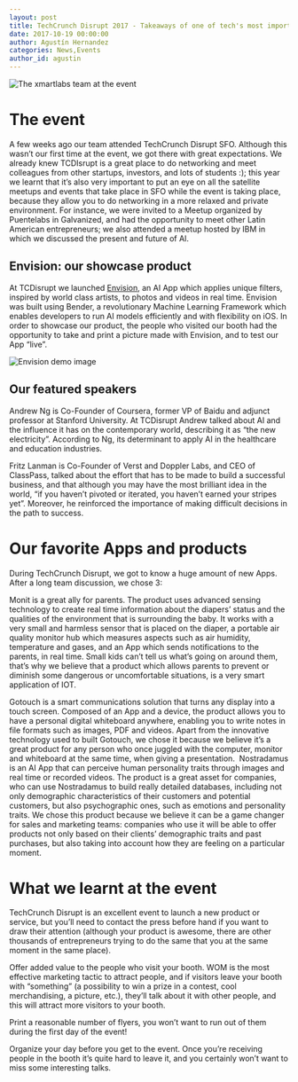 ```yaml
---
layout: post
title: TechCrunch Disrupt 2017 - Takeaways of one of tech's most important events of the year
date: 2017-10-19 00:00:00
author: Agustín Hernandez
categories: News,Events
author_id: agustin
---
```


![The xmartlabs team at the event]({{"/images/disrupt2017/cover.jpg"}})

# The event

A few weeks ago our team attended TechCrunch Disrupt SFO. Although this wasn’t our first time at the event, we got there with great expectations. We already knew TCDIsrupt is a great place to do networking and meet colleagues from other startups, investors, and lots of students :); this year we learnt that it’s also very important to put an eye on all the satellite meetups and events that take place in SFO while the event is taking place, because they allow you to do networking in a more relaxed and private environment. For instance, we were invited to a Meetup organized by Puentelabs in Galvanized, and had the opportunity to meet other Latin American entrepreneurs; we also attended a meetup hosted by IBM in which we discussed the present and future of AI.

## Envision: our showcase product

At TCDisrupt we launched [Envision](http://envision-app.com/), an AI App which applies unique filters, inspired by world class artists, to photos and videos in real time. Envision was built using Bender, a revolutionary Machine Learning Framework which enables developers to run AI models efficiently and with flexibility on iOS. In order to showcase our product, the people who visited our booth had the opportunity to take and print a picture made with Envision, and to test our App “live”.

![Envision demo image]({{"/images/disrupt2017/image1.jpg"}})

## Our featured speakers

Andrew Ng is Co-Founder of Coursera, former VP of Baidu and adjunct professor at Stanford University. At TCDisrupt Andrew talked about AI and the influence it has on the contemporary world, describing it as “the new electricity”. According to Ng, its determinant to apply AI in the healthcare and education industries.

Fritz Lanman is Co-Founder of Verst and Doppler Labs, and CEO of ClassPass, talked about the effort that has to be made to build a successful business, and that although you may have the most brilliant idea in the world, “if you haven’t pivoted or iterated, you haven’t earned your stripes yet”. Moreover, he reinforced the importance of making difficult decisions in the path to success.


# Our favorite Apps and products

During TechCrunch Disrupt, we got to know a huge amount of new Apps. After a long team discussion, we chose 3:

Monit is a great ally for parents. The product uses advanced sensing technology to create real time information about the diapers’ status and the qualities of the environment that is surrounding the baby. It works with a very small and harmless sensor that is placed on the diaper, a portable air quality monitor hub which measures aspects such as air humidity, temperature and gases, and an App which sends notifications to the parents, in real time. Small kids can’t tell us what’s going on around them, that’s why we believe that a product which allows parents to prevent or diminish some dangerous or uncomfortable situations, is a very smart application of IOT.

Gotouch is a smart communications solution that turns any display into a touch screen. Composed of an App and a device, the product allows you to have a personal digital whiteboard anywhere, enabling you to write notes in file formats such as images, PDF and videos. Apart from the innovative technology used to built Gotouch, we chose it because we believe it’s a great product for any person who once juggled with the computer, monitor and whiteboard at the same time, when giving a presentation.
​
Nostradamus is an AI App that can perceive human personality traits through images and real time or recorded videos. The product is a great asset for companies, who can  use Nostradamus to build really detailed databases, including not only demographic characteristics of their customers and potential customers, but also psychographic ones, such as emotions and personality traits. We chose this product because we believe it can be a game changer for sales and marketing teams: companies who use it will be able to offer products not only based on their clients’ demographic traits and past purchases, but also taking into account how they are feeling on a particular moment.

# What we learnt at the event

TechCrunch Disrupt is an excellent event to launch a new product or service, but you’ll need to contact the press before hand if you want to draw their attention (although your product is awesome, there are other thousands of entrepreneurs trying to do the same that you at the same moment in the same place).

Offer added value to the people who visit your booth. WOM is the most effective marketing tactic to attract people, and if visitors leave your booth with “something” (a possibility to win a prize in a contest, cool merchandising, a picture, etc.), they’ll talk about it with other people, and this will attract more visitors to your booth.

Print a reasonable number of flyers, you won’t want to run out of them during the first day of the event!

Organize your day before you get to the event. Once you’re receiving people in the booth it’s quite hard to leave it, and you certainly won’t want to miss some interesting talks.
